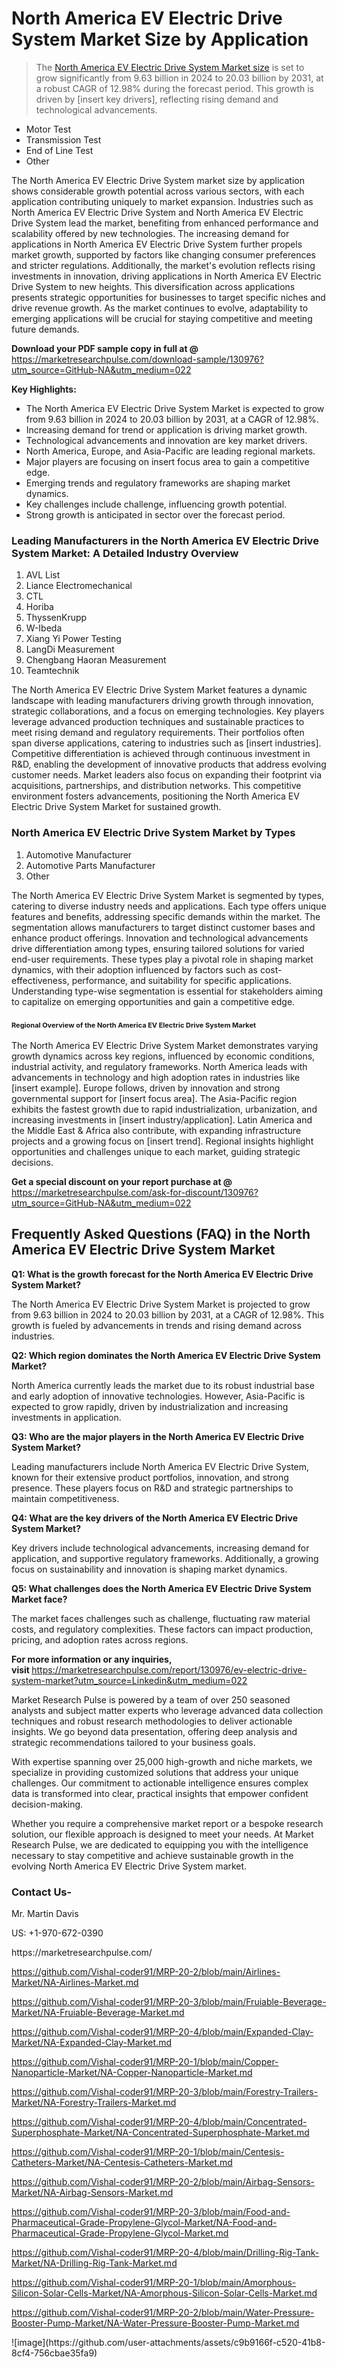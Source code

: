 <h1>North America EV Electric Drive System Market&nbsp;Size by Application</h1><blockquote><p>The <a href="https://marketresearchpulse.com/download-sample/130976?utm_source=GitHub-NA&amp;utm_medium=022">North America EV Electric Drive System Market size</a> is set to grow significantly from 9.63 billion in 2024 to 20.03 billion by 2031, at a robust CAGR of 12.98% during the forecast period. This growth is driven by [insert key drivers], reflecting rising demand and technological advancements.</p></blockquote><ul><li>Motor Test<li> Transmission Test<li> End of Line Test<li> Other</li></ul><p>The North America EV Electric Drive System market size by application shows considerable growth potential across various sectors, with each application contributing uniquely to market expansion. Industries such as North America EV Electric Drive System and North America EV Electric Drive System lead the market, benefiting from enhanced performance and scalability offered by new technologies. The increasing demand for applications in North America EV Electric Drive System further propels market growth, supported by factors like changing consumer preferences and stricter regulations. Additionally, the market's evolution reflects rising investments in innovation, driving applications in North America EV Electric Drive System to new heights. This diversification across applications presents strategic opportunities for businesses to target specific niches and drive revenue growth. As the market continues to evolve, adaptability to emerging applications will be crucial for staying competitive and meeting future demands.</p><p><strong>Download your PDF sample copy in full at @ </strong><a href="https://marketresearchpulse.com/download-sample/130976?utm_source=GitHub-NA&amp;utm_medium=022">https://marketresearchpulse.com/download-sample/130976?utm_source=GitHub-NA&amp;utm_medium=022</a></p><p><strong>Key Highlights: </strong></p><ul><li>The North America EV Electric Drive System Market is expected to grow from 9.63 billion in 2024 to 20.03 billion by 2031, at a CAGR of 12.98%.</li><li>Increasing demand for trend or application is driving market growth.</li><li>Technological advancements and innovation are key market drivers.</li><li>North America, Europe, and Asia-Pacific are leading regional markets.</li><li>Major players are focusing on insert focus area to gain a competitive edge.</li><li>Emerging trends and regulatory frameworks are shaping market dynamics.</li><li>Key challenges include challenge, influencing growth potential.</li><li>Strong growth is anticipated in sector over the forecast period.</li></ul><h3>Leading Manufacturers in the North America EV Electric Drive System Market: A Detailed Industry Overview</h3><ol><li>AVL List</li><li>Liance Electromechanical</li><li>CTL</li><li>Horiba</li><li>ThyssenKrupp</li><li>W-Ibeda</li><li>Xiang Yi Power Testing</li><li>LangDi Measurement</li><li>Chengbang Haoran Measurement</li><li>Teamtechnik</li></ol><div class="flex max-w-full flex-col flex-grow"><div class="min-h-8 text-message flex w-full flex-col items-end gap-2 whitespace-normal break-words [.text-message+&amp;]:mt-5" dir="auto" data-message-author-role="assistant" data-message-id="fd8432e4-4910-450d-b182-61b7bfb0a01f" data-message-model-slug="gpt-4o"><div class="flex w-full flex-col gap-1 empty:hidden first:pt-[3px]"><div class="markdown prose w-full break-words dark:prose-invert light"><p>The North America EV Electric Drive System Market features a dynamic landscape with leading manufacturers driving growth through innovation, strategic collaborations, and a focus on emerging technologies. Key players leverage advanced production techniques and sustainable practices to meet rising demand and regulatory requirements. Their portfolios often span diverse applications, catering to industries such as [insert industries]. Competitive differentiation is achieved through continuous investment in R&amp;D, enabling the development of innovative products that address evolving customer needs. Market leaders also focus on expanding their footprint via acquisitions, partnerships, and distribution networks. This competitive environment fosters advancements, positioning the North America EV Electric Drive System Market for sustained growth.</p></div></div></div></div><h3>North America EV Electric Drive System Market by Types</h3><ol><li>Automotive Manufacturer<li> Automotive Parts Manufacturer<li> Other</li></ol><div class="flex max-w-full flex-col flex-grow"><div class="min-h-8 text-message flex w-full flex-col items-end gap-2 whitespace-normal break-words [.text-message+&amp;]:mt-5" dir="auto" data-message-author-role="assistant" data-message-id="084470be-0bb7-4664-bddf-5156b4f41249" data-message-model-slug="gpt-4o-mini"><div class="flex w-full flex-col gap-1 empty:hidden first:pt-[3px]"><div class="markdown prose w-full break-words dark:prose-invert light"><p>The North America EV Electric Drive System Market is segmented by types, catering to diverse industry needs and applications. Each type offers unique features and benefits, addressing specific demands within the market. The segmentation allows manufacturers to target distinct customer bases and enhance product offerings. Innovation and technological advancements drive differentiation among types, ensuring tailored solutions for varied end-user requirements. These types play a pivotal role in shaping market dynamics, with their adoption influenced by factors such as cost-effectiveness, performance, and suitability for specific applications. Understanding type-wise segmentation is essential for stakeholders aiming to capitalize on emerging opportunities and gain a competitive edge.</p></div></div></div></div><h3><span style="font-size: 11px;">Regional Overview of the North America EV Electric Drive System Market</span></h3><div class="flex max-w-full flex-col flex-grow"><div class="min-h-8 text-message flex w-full flex-col items-end gap-2 whitespace-normal break-words [.text-message+&amp;]:mt-5" dir="auto" data-message-author-role="assistant" data-message-id="e9038762-ce64-4e30-91c9-9bd413514231" data-message-model-slug="gpt-4o-mini"><div class="flex w-full flex-col gap-1 empty:hidden first:pt-[3px]"><div class="markdown prose w-full break-words dark:prose-invert light"><p>The North America EV Electric Drive System Market demonstrates varying growth dynamics across key regions, influenced by economic conditions, industrial activity, and regulatory frameworks. North America leads with advancements in technology and high adoption rates in industries like [insert example]. Europe follows, driven by innovation and strong governmental support for [insert focus area]. The Asia-Pacific region exhibits the fastest growth due to rapid industrialization, urbanization, and increasing investments in [insert industry/application]. Latin America and the Middle East &amp; Africa also contribute, with expanding infrastructure projects and a growing focus on [insert trend]. Regional insights highlight opportunities and challenges unique to each market, guiding strategic decisions.</p></div></div></div></div><p><strong>Get a special discount on your report purchase at @ </strong><a href="https://marketresearchpulse.com/ask-for-discount/130976?utm_source=GitHub-NA&amp;utm_medium=022">https://marketresearchpulse.com/ask-for-discount/130976?utm_source=GitHub-NA&amp;utm_medium=022</a></p><h2>Frequently Asked Questions (FAQ) in the North America EV Electric Drive System Market</h2><p><strong>Q1: What is the growth forecast for the North America EV Electric Drive System Market?</strong></p><p>The North America EV Electric Drive System Market is projected to grow from 9.63 billion in 2024 to 20.03 billion by 2031, at a CAGR of 12.98%. This growth is fueled by advancements in trends and rising demand across industries.</p><p><strong>Q2: Which region dominates the North America EV Electric Drive System Market?</strong></p><p>North America currently leads the market due to its robust industrial base and early adoption of innovative technologies. However, Asia-Pacific is expected to grow rapidly, driven by industrialization and increasing investments in application.</p><p><strong>Q3: Who are the major players in the North America EV Electric Drive System Market?</strong></p><p>Leading manufacturers include North America EV Electric Drive System, known for their extensive product portfolios, innovation, and strong presence. These players focus on R&amp;D and strategic partnerships to maintain competitiveness.</p><p><strong>Q4: What are the key drivers of the North America EV Electric Drive System Market?</strong></p><p>Key drivers include technological advancements, increasing demand for application, and supportive regulatory frameworks. Additionally, a growing focus on sustainability and innovation is shaping market dynamics.</p><p><strong>Q5: What challenges does the North America EV Electric Drive System Market face?</strong></p><p>The market faces challenges such as challenge, fluctuating raw material costs, and regulatory complexities. These factors can impact production, pricing, and adoption rates across regions.</p><p><strong>For more information or any inquiries, visit&nbsp;</strong><a href="https://marketresearchpulse.com/report/130976/ev-electric-drive-system-market?utm_source=Linkedin&utm_medium=022">https://marketresearchpulse.com/report/130976/ev-electric-drive-system-market?utm_source=Linkedin&utm_medium=022</a></p><p>Market Research Pulse is powered by a team of over 250 seasoned analysts and subject matter experts who leverage advanced data collection techniques and robust research methodologies to deliver actionable insights. We go beyond data presentation, offering deep analysis and strategic recommendations tailored to your business goals.</p><p>With expertise spanning over 25,000 high-growth and niche markets, we specialize in providing customized solutions that address your unique challenges. Our commitment to actionable intelligence ensures complex data is transformed into clear, practical insights that empower confident decision-making.</p><p>Whether you require a comprehensive market report or a bespoke research solution, our flexible approach is designed to meet your needs. At Market Research Pulse, we are dedicated to equipping you with the intelligence necessary to stay competitive and achieve sustainable growth in the evolving North America EV Electric Drive System market.</p><h3><strong>Contact Us-</strong></h3><p>Mr. Martin Davis</p><p>US: +1-970-672-0390</p><p>https://marketresearchpulse.com/</p><p><a href="https://github.com/Vishal-coder91/MRP-20-2/blob/main/Airlines-Market/NA-Airlines-Market.md">https://github.com/Vishal-coder91/MRP-20-2/blob/main/Airlines-Market/NA-Airlines-Market.md</a></p><p><a href="https://github.com/Vishal-coder91/MRP-20-3/blob/main/Fruiable-Beverage-Market/NA-Fruiable-Beverage-Market.md">https://github.com/Vishal-coder91/MRP-20-3/blob/main/Fruiable-Beverage-Market/NA-Fruiable-Beverage-Market.md</a></p><p><a href="https://github.com/Vishal-coder91/MRP-20-4/blob/main/Expanded-Clay-Market/NA-Expanded-Clay-Market.md">https://github.com/Vishal-coder91/MRP-20-4/blob/main/Expanded-Clay-Market/NA-Expanded-Clay-Market.md</a></p><p><a href="https://github.com/Vishal-coder91/MRP-20-1/blob/main/Copper-Nanoparticle-Market/NA-Copper-Nanoparticle-Market.md">https://github.com/Vishal-coder91/MRP-20-1/blob/main/Copper-Nanoparticle-Market/NA-Copper-Nanoparticle-Market.md</a></p><p><a href="https://github.com/Vishal-coder91/MRP-20-3/blob/main/Forestry-Trailers-Market/NA-Forestry-Trailers-Market.md">https://github.com/Vishal-coder91/MRP-20-3/blob/main/Forestry-Trailers-Market/NA-Forestry-Trailers-Market.md</a></p><p><a href="https://github.com/Vishal-coder91/MRP-20-4/blob/main/Concentrated-Superphosphate-Market/NA-Concentrated-Superphosphate-Market.md">https://github.com/Vishal-coder91/MRP-20-4/blob/main/Concentrated-Superphosphate-Market/NA-Concentrated-Superphosphate-Market.md</a></p><p><a href="https://github.com/Vishal-coder91/MRP-20-1/blob/main/Centesis-Catheters-Market/NA-Centesis-Catheters-Market.md">https://github.com/Vishal-coder91/MRP-20-1/blob/main/Centesis-Catheters-Market/NA-Centesis-Catheters-Market.md</a></p><p><a href="https://github.com/Vishal-coder91/MRP-20-2/blob/main/Airbag-Sensors-Market/NA-Airbag-Sensors-Market.md">https://github.com/Vishal-coder91/MRP-20-2/blob/main/Airbag-Sensors-Market/NA-Airbag-Sensors-Market.md</a></p><p><a href="https://github.com/Vishal-coder91/MRP-20-3/blob/main/Food-and-Pharmaceutical-Grade-Propylene-Glycol-Market/NA-Food-and-Pharmaceutical-Grade-Propylene-Glycol-Market.md">https://github.com/Vishal-coder91/MRP-20-3/blob/main/Food-and-Pharmaceutical-Grade-Propylene-Glycol-Market/NA-Food-and-Pharmaceutical-Grade-Propylene-Glycol-Market.md</a></p><p><a href="https://github.com/Vishal-coder91/MRP-20-4/blob/main/Drilling-Rig-Tank-Market/NA-Drilling-Rig-Tank-Market.md">https://github.com/Vishal-coder91/MRP-20-4/blob/main/Drilling-Rig-Tank-Market/NA-Drilling-Rig-Tank-Market.md</a></p><p><a href="https://github.com/Vishal-coder91/MRP-20-1/blob/main/Amorphous-Silicon-Solar-Cells-Market/NA-Amorphous-Silicon-Solar-Cells-Market.md">https://github.com/Vishal-coder91/MRP-20-1/blob/main/Amorphous-Silicon-Solar-Cells-Market/NA-Amorphous-Silicon-Solar-Cells-Market.md</a></p><p><a href="https://github.com/Vishal-coder91/MRP-20-2/blob/main/Water-Pressure-Booster-Pump-Market/NA-Water-Pressure-Booster-Pump-Market.md">https://github.com/Vishal-coder91/MRP-20-2/blob/main/Water-Pressure-Booster-Pump-Market/NA-Water-Pressure-Booster-Pump-Market.md</a></p>
![image](https://github.com/user-attachments/assets/c9b9166f-c520-41b8-8cf4-756cbae35fa9)
